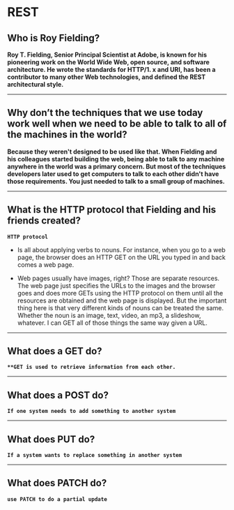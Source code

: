 # REST

## Who is Roy Fielding?

**Roy T. Fielding, Senior Principal Scientist at Adobe, is known for his pioneering work on the World Wide Web, open source, and software architecture. He wrote the standards for HTTP/1. x and URI, has been a contributor to many other Web technologies, and defined the REST architectural style.**

***

## Why don’t the techniques that we use today work well when we need to be able to talk to all of the machines in the world?

**Because they weren't designed to be used like that. When Fielding and his colleagues started building the web, being able to talk to any machine anywhere in the world was a primary concern. But most of the techniques developers later used to get computers to talk to each other didn't have those requirements. You just needed to talk to a small group of machines.**

***

## What is the HTTP protocol that Fielding and his friends created?

**`HTTP protocol`**

* Is all about applying verbs to nouns. For instance, when you go to a web page, the browser does an HTTP GET on the URL you typed in and back comes a web page.

* Web pages usually have images, right? Those are separate resources. The web page just specifies the URLs to the images and the browser goes and does more GETs using the HTTP protocol on them until all the resources are obtained and the web page is displayed. But the important thing here is that very different kinds of nouns can be treated the same. Whether the noun is an image, text, video, an mp3, a slideshow, whatever. I can GET all of those things the same way given a URL.

***

## What does a GET do?

**`**GET is used to retrieve information from each other.`**

***

## What does a POST do?

**`If one system needs to add something to another system`**

***

## What does PUT do?

**`If a system wants to replace something in another system`**

***

## What does PATCH do?

**`use PATCH to do a partial update`**
